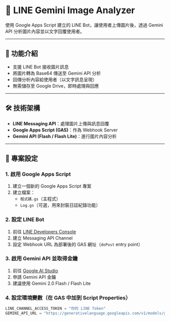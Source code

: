 # 📸 LINE Gemini Image Analyzer

使用 Google Apps Script 建立的 LINE Bot，讓使用者上傳圖片後，透過 Gemini API 分析圖片內容並以文字回覆使用者。

---

## 🚀 功能介紹

- 支援 LINE Bot 接收圖片訊息
- 將圖片轉為 Base64 傳送至 Gemini API 分析
- 回傳分析內容給使用者（以文字訊息呈現）
- 無需儲存至 Google Drive，即時處理與回應

---

## 🛠️ 技術架構

- **LINE Messaging API**：處理圖片上傳與訊息回覆
- **Google Apps Script (GAS)**：作為 Webhook Server
- **Gemini API (Flash / Flash Lite)**：進行圖片內容分析

---

## 🔧 專案設定

### 1. 啟用 Google Apps Script

1. 建立一個新的 Google Apps Script 專案
2. 建立檔案：
   - `程式碼.gs`（主程式）
   - `Log.gs`（可選，用來封裝日誌紀錄功能）

### 2. 設定 LINE Bot

1. 前往 [LINE Developers Console](https://developers.line.biz/)
2. 建立 Messaging API Channel
3. 設定 Webhook URL 為部署後的 GAS 網址（`doPost` entry point）

### 3. 啟用 Gemini API 並取得金鑰

1. 前往 [Google AI Studio](https://makersuite.google.com/app/apikey)
2. 申請 Gemini API 金鑰
3. 建議使用 Gemini 2.0 Flash / Flash Lite

### 4. 設定環境變數（在 GAS 中加到 Script Properties）

```javascript
LINE_CHANNEL_ACCESS_TOKEN = "你的 LINE Token"
GEMINI_API_URL = "https://generativelanguage.googleapis.com/v1/models/gemini-1.5-flash:generateContent?key=你的金鑰"
